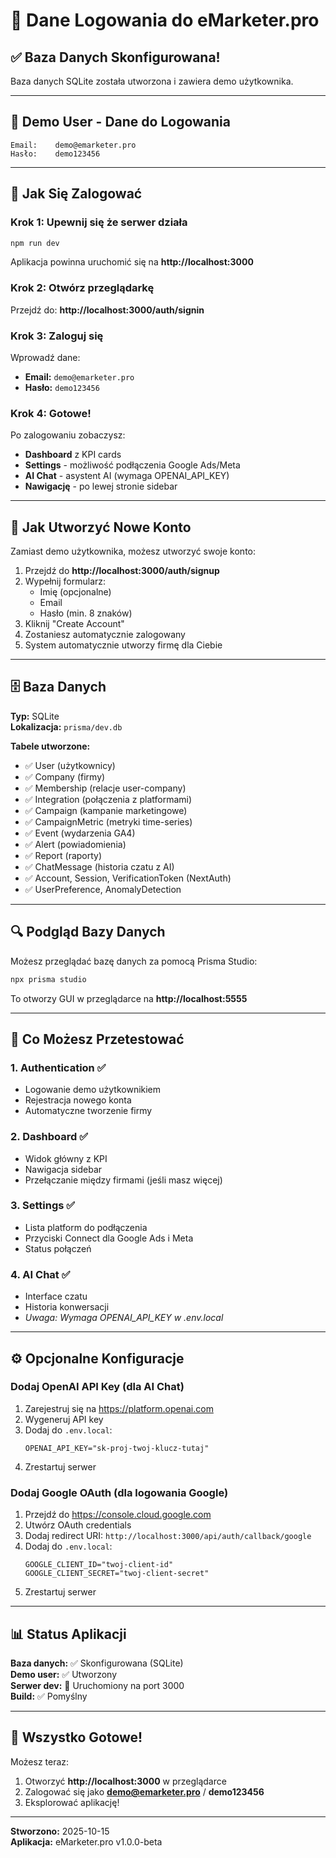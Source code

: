 # 🔑 Dane Logowania do eMarketer.pro

## ✅ Baza Danych Skonfigurowana!

Baza danych SQLite została utworzona i zawiera demo użytkownika.

---

## 📧 Demo User - Dane do Logowania

```
Email:    demo@emarketer.pro
Hasło:    demo123456
```

---

## 🚀 Jak Się Zalogować

### Krok 1: Upewnij się że serwer działa

```bash
npm run dev
```

Aplikacja powinna uruchomić się na **http://localhost:3000**

### Krok 2: Otwórz przeglądarkę

Przejdź do: **http://localhost:3000/auth/signin**

### Krok 3: Zaloguj się

Wprowadź dane:
- **Email:** `demo@emarketer.pro`
- **Hasło:** `demo123456`

### Krok 4: Gotowe!

Po zalogowaniu zobaczysz:
- **Dashboard** z KPI cards
- **Settings** - możliwość podłączenia Google Ads/Meta
- **AI Chat** - asystent AI (wymaga OPENAI_API_KEY)
- **Nawigację** - po lewej stronie sidebar

---

## 📝 Jak Utworzyć Nowe Konto

Zamiast demo użytkownika, możesz utworzyć swoje konto:

1. Przejdź do **http://localhost:3000/auth/signup**
2. Wypełnij formularz:
   - Imię (opcjonalne)
   - Email
   - Hasło (min. 8 znaków)
3. Kliknij "Create Account"
4. Zostaniesz automatycznie zalogowany
5. System automatycznie utworzy firmę dla Ciebie

---

## 🗄️ Baza Danych

**Typ:** SQLite  
**Lokalizacja:** `prisma/dev.db`

**Tabele utworzone:**
- ✅ User (użytkownicy)
- ✅ Company (firmy)
- ✅ Membership (relacje user-company)
- ✅ Integration (połączenia z platformami)
- ✅ Campaign (kampanie marketingowe)
- ✅ CampaignMetric (metryki time-series)
- ✅ Event (wydarzenia GA4)
- ✅ Alert (powiadomienia)
- ✅ Report (raporty)
- ✅ ChatMessage (historia czatu z AI)
- ✅ Account, Session, VerificationToken (NextAuth)
- ✅ UserPreference, AnomalyDetection

---

## 🔍 Podgląd Bazy Danych

Możesz przeglądać bazę danych za pomocą Prisma Studio:

```bash
npx prisma studio
```

To otworzy GUI w przeglądarce na **http://localhost:5555**

---

## 🎯 Co Możesz Przetestować

### 1. Authentication ✅
- Logowanie demo użytkownikiem
- Rejestracja nowego konta
- Automatyczne tworzenie firmy

### 2. Dashboard ✅
- Widok główny z KPI
- Nawigacja sidebar
- Przełączanie między firmami (jeśli masz więcej)

### 3. Settings ✅
- Lista platform do podłączenia
- Przyciski Connect dla Google Ads i Meta
- Status połączeń

### 4. AI Chat ✅
- Interface czatu
- Historia konwersacji
- *Uwaga: Wymaga OPENAI_API_KEY w .env.local*

---

## ⚙️ Opcjonalne Konfiguracje

### Dodaj OpenAI API Key (dla AI Chat)

1. Zarejestruj się na https://platform.openai.com
2. Wygeneruj API key
3. Dodaj do `.env.local`:
   ```env
   OPENAI_API_KEY="sk-proj-twoj-klucz-tutaj"
   ```
4. Zrestartuj serwer

### Dodaj Google OAuth (dla logowania Google)

1. Przejdź do https://console.cloud.google.com
2. Utwórz OAuth credentials
3. Dodaj redirect URI: `http://localhost:3000/api/auth/callback/google`
4. Dodaj do `.env.local`:
   ```env
   GOOGLE_CLIENT_ID="twoj-client-id"
   GOOGLE_CLIENT_SECRET="twoj-client-secret"
   ```
5. Zrestartuj serwer

---

## 📊 Status Aplikacji

**Baza danych:** ✅ Skonfigurowana (SQLite)  
**Demo user:** ✅ Utworzony  
**Serwer dev:** 🚀 Uruchomiony na port 3000  
**Build:** ✅ Pomyślny  

---

## 🎉 Wszystko Gotowe!

Możesz teraz:
1. Otworzyć **http://localhost:3000** w przeglądarce
2. Zalogować się jako **demo@emarketer.pro** / **demo123456**
3. Eksplorować aplikację!

---

**Stworzono:** 2025-10-15  
**Aplikacja:** eMarketer.pro v1.0.0-beta

